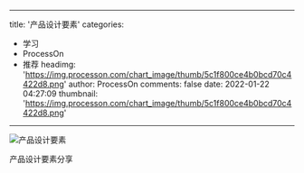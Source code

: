 
---
title: '产品设计要素'
categories: 
 - 学习
 - ProcessOn
 - 推荐
headimg: 'https://img.processon.com/chart_image/thumb/5c1f800ce4b0bcd70c4422d8.png'
author: ProcessOn
comments: false
date: 2022-01-22 04:27:09
thumbnail: 'https://img.processon.com/chart_image/thumb/5c1f800ce4b0bcd70c4422d8.png'
---

<div>   
<img class="thumb" alt="产品设计要素" src="https://img.processon.com/chart_image/thumb/5c1f800ce4b0bcd70c4422d8.png" referrerpolicy="no-referrer">
<p>产品设计要素分享</p>  
</div>
            